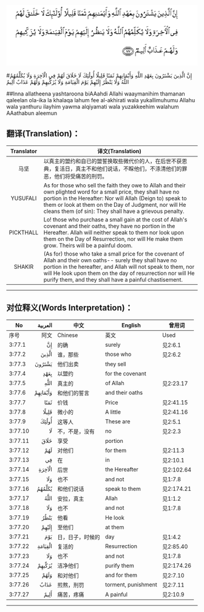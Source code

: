 ![003:077](images/003_077.gif)

#إِنَّ الَّذِينَ يَشْتَرُونَ بِعَهْدِ اللَّهِ وَأَيْمَانِهِمْ ثَمَنًا قَلِيلًا أُولَٰئِكَ لَا خَلَاقَ لَهُمْ فِي الْآخِرَةِ وَلَا يُكَلِّمُهُمُ اللَّهُ وَلَا يَنْظُرُ إِلَيْهِمْ يَوْمَ الْقِيَامَةِ وَلَا يُزَكِّيهِمْ وَلَهُمْ عَذَابٌ أَلِيمٌ 

##Inna allatheena yashtaroona biAAahdi Allahi waaymanihim thamanan qaleelan ola-ika la khalaqa lahum fee al-akhirati wala yukallimuhumu Allahu wala yanthuru ilayhim yawma alqiyamati wala yuzakkeehim walahum AAathabun aleemun 

## 翻译(Translation)：

| Translator | 译文(Translation)                                            |
| :--------: | ------------------------------------------------------------ |
|    马坚    | 以真主的盟约和自已的盟誓换取些微代价的人，在后世不获恩典，复活日，真主不和他们说话，不睬他们，不涤清他们的罪恶，他们将受痛苦的刑罚。 |
|  YUSUFALI  | As for those who sell the faith they owe to Allah and their own plighted word for a small price, they shall have no portion in the Hereafter: Nor will Allah (Deign to) speak to them or look at them on the Day of Judgment, nor will He cleans them (of sin): They shall have a grievous penalty. |
| PICKTHALL  | Lo! those who purchase a small gain at the cost of Allah's covenant and their oaths, they have no portion in the Hereafter. Allah will neither speak to them nor look upon them on the Day of Resurrection, nor will He make them grow. Theirs will be a painful doom. |
|   SHAKIR   | (As for) those who take a small price for the covenant of Allah and their own oaths-- surely they shall have no portion in the hereafter, and Allah will not speak to them, nor will He look upon them on the day of resurrection nor will He purify them, and they shall have a painful chastisement. |

---

## 对位释义(Words Interpretation)：

| No   | العربية | 中文    | English | 曾用词 |
| ---- | ------: | ------- | ------- | ------ |
| 序号 |    阿文 | Chinese | 英文    | Used   |
| 3:77.1  | إِنَّ       | 的确             | surely              | 见2:6.1    |
| 3:77.2  | الَّذِينَ    | 谁，那些         | those who           | 见2:6.2    |
| 3:77.3  | يَشْتَرُونَ   | 他们出卖         | they sell           |            |
| 3:77.4  | بِعَهْدِ     | 以盟约           | for the covenant    |            |
| 3:77.5  |     اللَّهِ | 真主的           | of Allah            | 见2:23.17  |
| 3:77.6  | وَأَيْمَانِهِمْ | 和他们的誓言     | and their oaths     |            |
| 3:77.7  | ثَمَنًا     | 价钱             | Price               | 见2:41.15  |
| 3:77.8  | قَلِيلًا    | 微小的           | A little            | 见2:41.16  |
| 3:77.9  | أُولَٰئِكَ    | 这等人           | These are           | 见2:5.1    |
| 3:77.10 | لَا       | 不，不是，没有   | no                  | 见2:2.3    |
| 3:77.11 | خَلَاقَ     | 享受             | portion             |            |
| 3:77.12 | لَهُمْ      | 对他们           | for them            | 见2:11.3   |
| 3:77.13 | فِي       | 在               | in                  | 见2:10.1   |
| 3:77.14 | الْآخِرَةِ   | 后世             | the Hereafter       | 见2:102.64 |
| 3:77.15 | وَلَا      | 也不             | and not             | 见1:7.8    |
| 3:77.16 | يُكَلِّمُهُمُ   | 和他们说话       | speak to them       | 见2:174.21 |
| 3:77.17 | اللَّهُ     | 安拉，真主       | Allah               | 见1:1.2    |
| 3:77.18 | وَلَا      | 也不             | and not             | 见1:7.8    |
| 3:77.19 | يَنْظُرُ     | 他看             | He look             |            |
| 3:77.20 | إِلَيْهِمْ    | 至他们           | at them             |            |
| 3:77.21 | يَوْمَ      | 日，日子，时候的 | day                 | 见1:4.2    |
| 3:77.22 | الْقِيَامَةِ  | 复活的           | Resurrection        | 见2:85.40  |
| 3:77.23 | وَلَا      | 也不             | and not             | 见1:7.8    |
| 3:77.24 | يُزَكِّيهِمْ   | 洁净他们         | purify them         | 见2:174.26 |
| 3:77.25 | وَلَهُمْ     | 和对他们         | and for them        | 见2:7.10   |
| 3:77.26 | عَذَابٌ     | 煎熬，刑罚       | torment, punishment | 见2:7.11   |
| 3:77.27 | أَلِيمٌ     | 痛苦，疼痛       | A painful           | 见2:10.9   |

---
